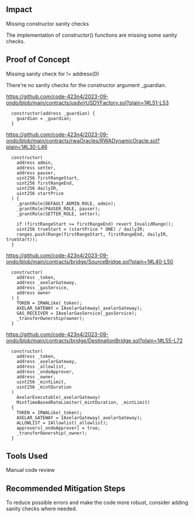 ## Impact
Missing constructor sanity checks

The implementation of constructor() functions are missing some sanity checks.


## Proof of Concept

Missing sanity check for != address(0)

There're no sanity checks for the constructor argument _guardian.

https://github.com/code-423n4/2023-09-ondo/blob/main/contracts/usdy/rUSDYFactory.sol?plain=1#L51-L53
```
  constructor(address _guardian) {
    guardian = _guardian;
  }
```

https://github.com/code-423n4/2023-09-ondo/blob/main/contracts/rwaOracles/RWADynamicOracle.sol?plain=1#L30-L46
```
  constructor(
    address admin,
    address setter,
    address pauser,
    uint256 firstRangeStart,
    uint256 firstRangeEnd,
    uint256 dailyIR,
    uint256 startPrice
  ) {
    _grantRole(DEFAULT_ADMIN_ROLE, admin);
    _grantRole(PAUSER_ROLE, pauser);
    _grantRole(SETTER_ROLE, setter);

    if (firstRangeStart >= firstRangeEnd) revert InvalidRange();
    uint256 trueStart = (startPrice * ONE) / dailyIR;
    ranges.push(Range(firstRangeStart, firstRangeEnd, dailyIR, trueStart));
  }
```

https://github.com/code-423n4/2023-09-ondo/blob/main/contracts/bridge/SourceBridge.sol?plain=1#L40-L50
```
  constructor(
    address _token,
    address _axelarGateway,
    address _gasService,
    address owner
  ) {
    TOKEN = IRWALike(_token);
    AXELAR_GATEWAY = IAxelarGateway(_axelarGateway);
    GAS_RECEIVER = IAxelarGasService(_gasService);
    _transferOwnership(owner);
  }
```

https://github.com/code-423n4/2023-09-ondo/blob/main/contracts/bridge/DestinationBridge.sol?plain=1#L55-L72
```
  constructor(
    address _token,
    address _axelarGateway,
    address _allowlist,
    address _ondoApprover,
    address _owner,
    uint256 _mintLimit,
    uint256 _mintDuration
  )
    AxelarExecutable(_axelarGateway)
    MintTimeBasedRateLimiter(_mintDuration, _mintLimit)
  {
    TOKEN = IRWALike(_token);
    AXELAR_GATEWAY = IAxelarGateway(_axelarGateway);
    ALLOWLIST = IAllowlist(_allowlist);
    approvers[_ondoApprover] = true;
    _transferOwnership(_owner);
  }
```


## Tools Used
Manual code review

## Recommended Mitigation Steps
To reduce possible errors and make the code more robust, consider adding sanity checks where needed.